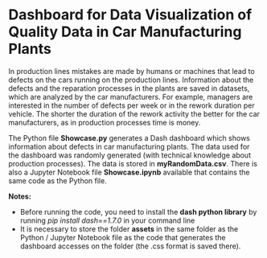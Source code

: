 # Dashboard for Data Visualization of Quality Data in Car Manufacturing Plants
In production lines mistakes are made by humans or machines that lead to defects on the cars running on the production lines. Information about the defects and the reparation processes in the plants are saved in datasets, which are analyzed by the car manufacturers. For example, managers are interested in the number of defects per week or in the rework duration per vehicle. The shorter the duration of the rework activity the better for the car manufacturers, as in production processes time is money.

The Python file **Showcase.py** generates a Dash dashboard which shows information about defects in car manufacturing plants. The data used for the dashboard was randomly generated (with technical knowledge about production processes). The data is stored in **myRandomData.csv**. There is also a Jupyter Notebook file **Showcase.ipynb** available that contains the same code as the Python file.

**Notes:** 
- Before running the code, you need to install the **dash python library** by running *pip install dash==1.7.0* in your command line
- It is necessary to store the folder **assets** in the same folder as the Python / Jupyter Notebook file as the code that generates the dashboard accesses on the folder (the .css format is saved there).

